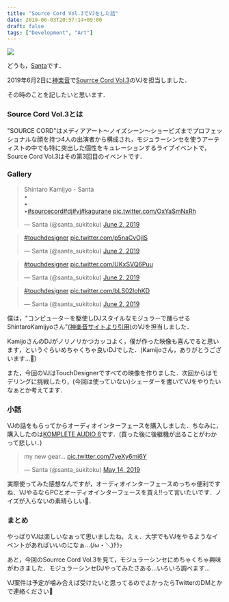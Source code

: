 ```yaml
---
title: "Source Cord Vol.3でVJをした話"
date: 2019-06-03T20:57:14+09:00
draft: false
tags: ["Development", "Art"]
---
```


<a href='https://photos.google.com/share/AF1QipOWCkx9y6HRgeKgC-8vx7vgYbmJRipLWsa2YLlGbqvPuP3sG-e1jOblSVy0bpyDYw?key=ajhFRDJuVTNwYTFYRnpaSVBOSUExSU5OUEtJY2tn&source=ctrlq.org'><img src='https://lh3.googleusercontent.com/yc06SRfTwW4d9P-onGslFLKWMRiTwPMd8rlyQ8LdRJxuzu4Jm_GsKHdz_uXXJNMiKilFKWwmuVbP9xnHBa6oryQEP1iL3f7O6eGok1MVqK_ehNAt594uy5aN3_Iw_GUH16YONQ-mml8=w2400' /></a>

どうも，[Santa](https://twitter.com/santa_sukitoku)です．

2019年6月2日に[神楽音](https://kagurane.com/schedules/#kagurane)で[Sourrce Cord Vol.3](https://kagurane.com/schedules/view/1156)のVJを担当しました．

その時のことを記したいと思います．

### Source Cord Vol.3とは

"SOURCE CORD"はメディアアート〜ノイズシーン〜ショービズまでプロフェッショナルな顔を持つ4人の出演者から構成され，モジュラーシンセを使うアーティストの中でも特に突出した個性をキュレーションするライブイベントで，Source Cord Vol.3はその第3回目のイベントです．

### Gallery

<blockquote class="twitter-tweet" data-lang="en"><p lang="hi" dir="ltr">Shintaro Kamijyo - Santa<br>•<br>•<br>•<a href="https://twitter.com/hashtag/sourcecord?src=hash&amp;ref_src=twsrc%5Etfw">#sourcecord</a><a href="https://twitter.com/hashtag/dj?src=hash&amp;ref_src=twsrc%5Etfw">#dj</a><a href="https://twitter.com/hashtag/vj?src=hash&amp;ref_src=twsrc%5Etfw">#vj</a><a href="https://twitter.com/hashtag/kagurane?src=hash&amp;ref_src=twsrc%5Etfw">#kagurane</a> <a href="https://t.co/OxYaSmNxRh">pic.twitter.com/OxYaSmNxRh</a></p>&mdash; Santa (@santa_sukitoku) <a href="https://twitter.com/santa_sukitoku/status/1135233171803389952?ref_src=twsrc%5Etfw">June 2, 2019</a></blockquote>
<script async src="https://platform.twitter.com/widgets.js" charset="utf-8"></script>

<blockquote class="twitter-tweet" data-conversation="none" data-lang="en"><p lang="und" dir="ltr"><a href="https://twitter.com/hashtag/touchdesigner?src=hash&amp;ref_src=twsrc%5Etfw">#touchdesigner</a> <a href="https://t.co/p5naCvOjIS">pic.twitter.com/p5naCvOjIS</a></p>&mdash; Santa (@santa_sukitoku) <a href="https://twitter.com/santa_sukitoku/status/1135236471349174272?ref_src=twsrc%5Etfw">June 2, 2019</a></blockquote>
<script async src="https://platform.twitter.com/widgets.js" charset="utf-8"></script>

<blockquote class="twitter-tweet" data-conversation="none" data-lang="en"><p lang="und" dir="ltr"><a href="https://twitter.com/hashtag/touchdesigner?src=hash&amp;ref_src=twsrc%5Etfw">#touchdesigner</a> <a href="https://t.co/UKxSVQ6Puu">pic.twitter.com/UKxSVQ6Puu</a></p>&mdash; Santa (@santa_sukitoku) <a href="https://twitter.com/santa_sukitoku/status/1135236732180344832?ref_src=twsrc%5Etfw">June 2, 2019</a></blockquote>
<script async src="https://platform.twitter.com/widgets.js" charset="utf-8"></script>

<blockquote class="twitter-tweet" data-conversation="none" data-lang="en"><p lang="und" dir="ltr"><a href="https://twitter.com/hashtag/touchdesigner?src=hash&amp;ref_src=twsrc%5Etfw">#touchdesigner</a> <a href="https://t.co/bLS02IohKD">pic.twitter.com/bLS02IohKD</a></p>&mdash; Santa (@santa_sukitoku) <a href="https://twitter.com/santa_sukitoku/status/1135237439612604416?ref_src=twsrc%5Etfw">June 2, 2019</a></blockquote>
<script async src="https://platform.twitter.com/widgets.js" charset="utf-8"></script>

僕は，"コンピューターを駆使しDJスタイルなモジュラーで踊らせるShintaroKamijyoさん"[(神楽音サイトより引用)](https://kagurane.com/schedules/view/1156)のVJを担当しました．

KamijoさんのDJがノリノリかつカッコよく，僕が作った映像も喜んでると思います，というぐらいめちゃくちゃ良いDJでした．(Kamijoさん，ありがとうございます...🙏)

また，今回のVJはTouchDesignerですべての映像を作りました．次回からはモデリングに挑戦したり，(今回は使っていない)シェーダーを書いてVJをやりたいなぁとか考えてます．

### 小話

VJの話をもらってからオーディオインターフェースを購入しました．ちなみに，購入したのは[KOMPLETE AUDIO 6](https://www.soundhouse.co.jp/products/detail/item/164625/)です．(買った後に後継機が出ることがわかって悲しい．)

<blockquote class="twitter-tweet" data-lang="en"><p lang="en" dir="ltr">my new gear... <a href="https://t.co/7yeXy6mi6Y">pic.twitter.com/7yeXy6mi6Y</a></p>&mdash; Santa (@santa_sukitoku) <a href="https://twitter.com/santa_sukitoku/status/1128205854799306752?ref_src=twsrc%5Etfw">May 14, 2019</a></blockquote>
<script async src="https://platform.twitter.com/widgets.js" charset="utf-8"></script>

実際使ってみた感想なんですが，オーディオインターフェースめっちゃ便利ですね．VJやるならPCとオーディオインターフェースを買え!!って言いたいです．ノイズが入らないの素晴らしい👏．

### まとめ

やっぱりVJは楽しいなぁって思いましたね，えぇ．大学でもVJをやるようなイベントがあればいいのになぁ...(/ω・＼)ﾁﾗｯ

あと，今回のSourrce Cord Vol.3を見て，モジュラーシンセにめちゃくちゃ興味がわきました．モジュラーシンセDJやってみたさある...いろいろ調べます...

VJ案件は予定が噛み合えば受けたいと思ってるのでよかったらTwitterのDMとかで連絡ください🙇